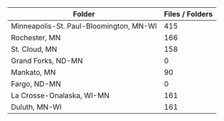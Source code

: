| Folder                                  |   Files / Folders |
|-----------------------------------------|-------------------|
| Minneapolis-St. Paul-Bloomington, MN-WI |               415 |
| Rochester, MN                           |               166 |
| St. Cloud, MN                           |               158 |
| Grand Forks, ND-MN                      |                 0 |
| Mankato, MN                             |                90 |
| Fargo, ND-MN                            |                 0 |
| La Crosse-Onalaska, WI-MN               |               161 |
| Duluth, MN-WI                           |               161 |